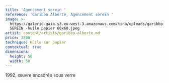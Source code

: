 ```yaml
---
title: 'Agencement serein '
reference: 'Garibbo Alberte, Agencement serein '
image: >-
  https://galerie-gaia.s3.eu-west-3.amazonaws.com/tina/uploads/garibbo-alberte/galerie-gaia-garibbo-alberte-AMENAGEMENT
  SEREIN -huile papier 60x60.jpeg
artist: content/artists/garibbo-alberte.md
price: 3800
technique: Huile sur papier
contextual: true
dimensions:
  height: 50
  width: 50
---
```


1992, œuvre encadrée sous verre
